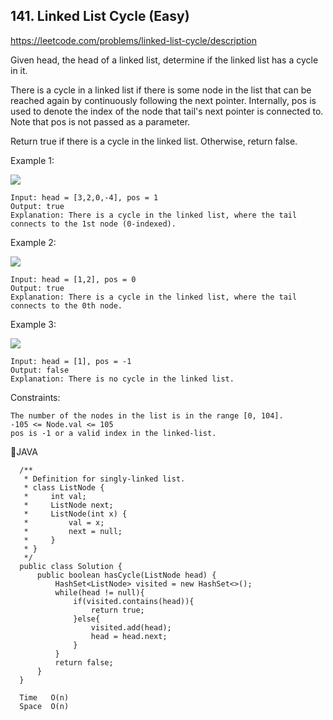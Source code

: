 ## 141. Linked List Cycle  (Easy)
https://leetcode.com/problems/linked-list-cycle/description

Given head, the head of a linked list, determine if the linked list has a cycle in it.

There is a cycle in a linked list if there is some node in the list that can be reached again by continuously following the next pointer. Internally, pos is used to denote the index of the node that tail's next pointer is connected to. Note that pos is not passed as a parameter.

Return true if there is a cycle in the linked list. Otherwise, return false.

 

Example 1:

![](https://assets.leetcode.com/uploads/2018/12/07/circularlinkedlist.png)

    Input: head = [3,2,0,-4], pos = 1
    Output: true
    Explanation: There is a cycle in the linked list, where the tail connects to the 1st node (0-indexed).
Example 2:

![](https://assets.leetcode.com/uploads/2018/12/07/circularlinkedlist_test2.png)

    Input: head = [1,2], pos = 0
    Output: true
    Explanation: There is a cycle in the linked list, where the tail connects to the 0th node.
Example 3:

![](https://assets.leetcode.com/uploads/2018/12/07/circularlinkedlist_test3.png)

    Input: head = [1], pos = -1
    Output: false
    Explanation: There is no cycle in the linked list.
 

Constraints:
    
    The number of the nodes in the list is in the range [0, 104].
    -105 <= Node.val <= 105
    pos is -1 or a valid index in the linked-list.
 
🍤JAVA

      /**
       * Definition for singly-linked list.
       * class ListNode {
       *     int val;
       *     ListNode next;
       *     ListNode(int x) {
       *         val = x;
       *         next = null;
       *     }
       * }
       */
      public class Solution {
          public boolean hasCycle(ListNode head) {
              HashSet<ListNode> visited = new HashSet<>();
              while(head != null){
                  if(visited.contains(head)){
                      return true;
                  }else{
                      visited.add(head);
                      head = head.next;
                  }
              }
              return false;
          }
      }

      Time   O(n)
      Space  O(n)
